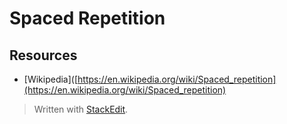 # Spaced Repetition

## Resources

 - [Wikipedia]([https://en.wikipedia.org/wiki/Spaced_repetition](https://en.wikipedia.org/wiki/Spaced_repetition)

> Written with [StackEdit](https://stackedit.io/).
<!--stackedit_data:
eyJoaXN0b3J5IjpbLTk4MDA2ODI1MF19
-->